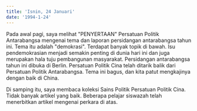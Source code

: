 ```yaml
---
title: 'Isnin, 24 Januari'
date: '1994-1-24'
---
```

Pada awal pagi, saya melihat "PENYERTAAN" Persatuan Politik Antarabangsa mengenai tema dan laporan persidangan antarabangsa tahun ini. Tema itu adalah "demokrasi". Terdapat banyak topik di bawah. Isu pendemokrasian menjadi semakin penting di dunia hari ini dan juga merupakan hala tuju pembangunan masyarakat. Persidangan antarabangsa tahun ini dibuka di Berlin. Persatuan Politik Cina telah ditarik balik dari Persatuan Politik Antarabangsa. Tema ini bagus, dan kita patut mengkajinya dengan baik di China.

Di samping itu, saya membaca koleksi Sains Politik Persatuan Politik Cina. Tidak banyak artikel yang baik. Beberapa pelajar siswazah telah menerbitkan artikel mengenai perkara di atas.